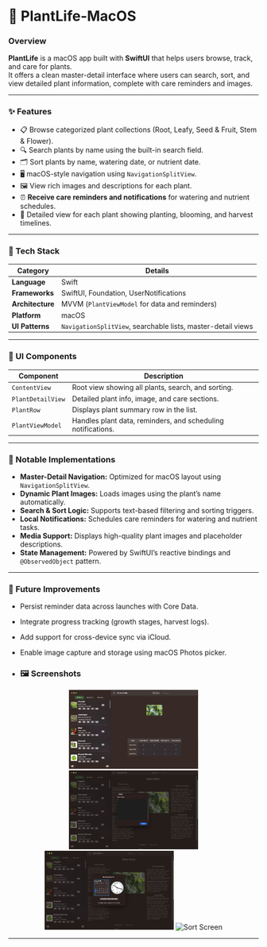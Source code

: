 # 🌱 PlantLife-MacOS

### Overview
**PlantLife** is a macOS app built with **SwiftUI** that helps users browse, track, and care for plants.  
It offers a clean master-detail interface where users can search, sort, and view detailed plant information, complete with care reminders and images.

---

### ✨ Features
- 📋 Browse categorized plant collections (Root, Leafy, Seed & Fruit, Stem & Flower).  
- 🔍 Search plants by name using the built-in search field.  
- 🗂️ Sort plants by name, watering date, or nutrient date.  
- 🖥️ macOS-style navigation using `NavigationSplitView`.  
- 🖼️ View rich images and descriptions for each plant.  
- ⏰ **Receive care reminders and notifications** for watering and nutrient schedules.  
- 🌿 Detailed view for each plant showing planting, blooming, and harvest timelines.  

---

### 🧰 Tech Stack
| Category | Details |
|----------|---------|
| **Language** | Swift |
| **Frameworks** | SwiftUI, Foundation, UserNotifications |
| **Architecture** | MVVM (`PlantViewModel` for data and reminders) |
| **Platform** | macOS |
| **UI Patterns** | `NavigationSplitView`, searchable lists, master-detail views |

---

### 🧩 UI Components
| Component | Description |
|-----------|-------------|
| `ContentView` | Root view showing all plants, search, and sorting. |
| `PlantDetailView` | Detailed plant info, image, and care sections. |
| `PlantRow` | Displays plant summary row in the list. |
| `PlantViewModel` | Handles plant data, reminders, and scheduling notifications. |

---

### 🧠 Notable Implementations
- **Master-Detail Navigation:** Optimized for macOS layout using `NavigationSplitView`.  
- **Dynamic Plant Images:** Loads images using the plant’s name automatically.  
- **Search & Sort Logic:** Supports text-based filtering and sorting triggers.  
- **Local Notifications:** Schedules care reminders for watering and nutrient tasks.  
- **Media Support:** Displays high-quality plant images and placeholder descriptions.  
- **State Management:** Powered by SwiftUI’s reactive bindings and `@ObservedObject` pattern.  

---

### 🚀 Future Improvements
- Persist reminder data across launches with Core Data.  
- Integrate progress tracking (growth stages, harvest logs).  
- Add support for cross-device sync via iCloud.  
- Enable image capture and storage using macOS Photos picker.

- ### 🖼️ Screenshots
<div align="center"> <img src="./screenshots/Screenshot-Main.png" width="260" alt="Main Screen"/> <img src="./screenshots/Screenshot-Plantnotes.png" width="260" alt="Plantnotes Screen"/> <img src="./screenshots/Screenshot-Reminder.png" width="260" alt="Reminder Screen"/>
  <img src="./screenshots/Sort.png" width="260" alt="Sort Screen"/> </div>

---

